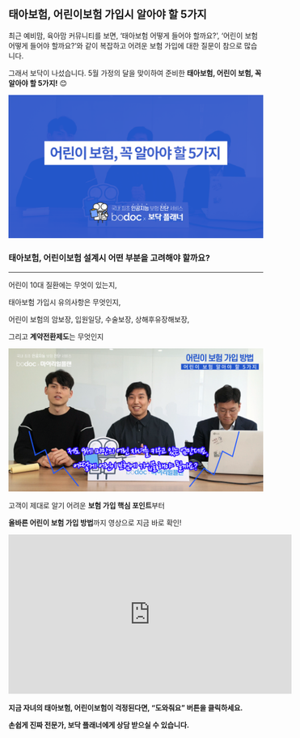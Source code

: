 ## 태아보험, 어린이보험 가입시 알아야 할 5가지

최근 예비맘, 육아맘 커뮤니티를 보면, ‘태아보험 어떻게 들어야 할까요?’, ‘어린이 보험 어떻게 들어야 할까요?’와 같이 복잡하고 어려운 보험 가입에 대한 질문이 참으로 많습니다. 

그래서 보닥이 나섰습니다. 5월 가정의 달을 맞이하여 준비한 **태아보험, 어린이 보험, 꼭 알아야 할 5가지!** 😊

![alt img](https://raw.githubusercontent.com/aijinet/doctor-contents/master/contents/202005/200520/200520_%ED%83%9C%EC%95%84%EB%B3%B4%ED%97%98%EA%B0%80%EC%9E%85%EC%8B%9C%EC%95%8C%EC%95%84%EC%95%BC%ED%95%A05%EA%B0%80%EC%A7%803.png)

### 태아보험, 어린이보험 설계시 어떤 부분을 고려해야 할까요?
___

어린이 10대 질환에는 무엇이 있는지,

태아보험 가입시 유의사항은 무엇인지,

어린이 보험의 암보장, 입원일당, 수술보장, 상해후유장해보장,

그리고 **계약전환제도**는 무엇인지

![alt img](https://raw.githubusercontent.com/aijinet/doctor-contents/master/contents/202005/200520/200520_%ED%83%9C%EC%95%84%EB%B3%B4%ED%97%98%EA%B0%80%EC%9E%85%EC%8B%9C%EC%95%8C%EC%95%84%EC%95%BC%ED%95%A05%EA%B0%80%EC%A7%801.png)

고객이 제대로 알기 어려운 **보험 가입 핵심 포인트**부터

**올바른 어린이 보험 가입 방법**까지 영상으로 지금 바로 확인!

<iframe width="560" height="315" src="https://www.youtube.com/embed/KuOtN2lsYdg" frameborder="0" allow="accelerometer; autoplay; encrypted-media; gyroscope; picture-in-picture" allowfullscreen></iframe>

**지금 자녀의 태아보험, 어린이보험이 걱정된다면, “도와줘요” 버튼을 클릭하세요.**

**손쉽게 진짜 전문가, 보닥 플래너에게 상담 받으실 수 있습니다.**
